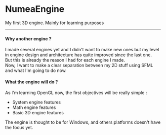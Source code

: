 # NumeaEngine

My first 3D engine. Mainly for learning purposes  

-------------------------------------
  
#### Why another engine ?   
  
I made several engines yet and I didn't want to make new ones but my level in engine design and architecture has quite improved since the last one.  
But this is already the reason I had for each engine I made.  
Now, I want to make a clear separation between my 2D stuff using SFML and what I'm going to do now.

#### What the engine will do ?  
  
As I'm learning OpenGL now, the first objectives will be really simple :  
- System engine features  
- Math engine features  
- Basic 3D engine features  

The engine is thought to be for Windows, and others platforms doesn't have the focus yet.


